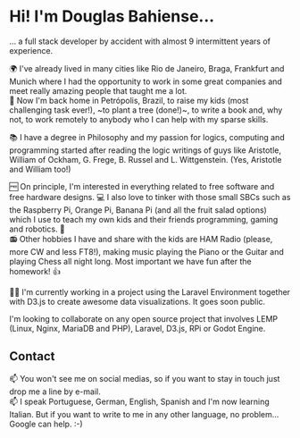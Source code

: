 # Hi! I'm Douglas Bahiense...
... a full stack developer by accident with almost 9 intermittent years of experience.  

🌍 I've already lived in many cities like Rio de Janeiro, Braga, Frankfurt and Munich where I had the opportunity to work in some great companies and meet really amazing people that taught me a lot.  
🏡 Now I'm back home in Petrópolis, Brazil, to raise my kids (most challenging task ever!), ~to plant a tree (done!)~, to write a book and, why not, to work remotely to anybody who I can help with my sparse skills.  

📚 I have a degree in Philosophy and my passion for logics, computing and programming started after reading the logic writings of guys like Aristotle, William of Ockham, G. Frege, B. Russel and L. Wittgenstein. (Yes, Aristotle and William too!)  

🆓 On principle, I'm interested in everything related to free software and free hardware designs.
💻 I also love to tinker with those small SBCs such as the Raspberry Pi, Orange Pi, Banana Pi (and all the fruit salad options) which I use to teach my own kids and their friends programming, gaming and robotics. 🤖  
📻 Other hobbies I have and share with the kids are HAM Radio (please, more CW and less FT8!), making music playing the Piano or the Guitar and playing Chess all night long. Most important we have fun after the homework! 👍

🧑‍🏭 I'm currently working in a project using the Laravel Environment together with D3.js to create awesome data visualizations. It goes soon public.  

I'm looking to collaborate on any open source project that involves LEMP (Linux, Nginx, MariaDB and PHP), Laravel, D3.js, RPi or Godot Engine.

## Contact
📫 You won't see me on social medias, so if you want to stay in touch just drop me a line by e-mail.  
📫 I speak Portuguese, German, English, Spanish and I'm now learning Italian. But if you want to write to me in any other language, no problem... Google can help. :-)
